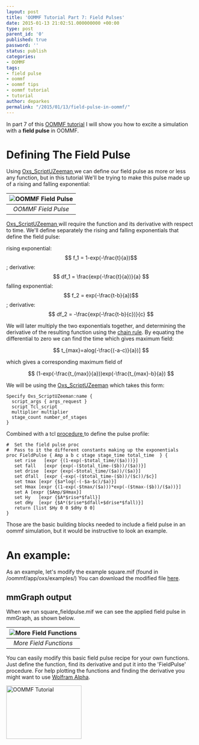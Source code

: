 ```yaml
---
layout: post
title: 'OOMMF Tutorial Part 7: Field Pulses'
date: 2015-01-13 21:02:51.000000000 +00:00
type: post
parent_id: '0'
published: true
password: ''
status: publish
categories:
- OOMMF
tags:
- field pulse
- oommf
- oommf tips
- oommf tutorial
- tutorial
author: deparkes
permalink: "/2015/01/13/field-pulse-in-oommf/"
---
```

<a href="{{site.baseurl}}/oommf/oommf-tutorial/">
</a>In part 7 of this <a href="{{site.baseurl}}/oommf/oommf-tutorial/">OOMMF tutorial</a> I will show you how to excite a simulation with a <strong>field pulse</strong> in OOMMF.
<h1>Defining The Field Pulse</h1>
Using <a href="https://math.nist.gov/oommf/doc/userguide12a5/userguide/Standard_Oxs_Ext_Child_Clas.html#SU">Oxs_ScriptUZeeman </a>we can define our field pulse as more or less any function, but in this tutorial We'll be trying to make this pulse made up of a rising and falling exponential:

| ![OOMMF Field Pulse]({{site.baseurl}}/assets/2015/01/FieldPulseSchematic2.png) |
|:--:|
| *OOMMF Field Pulse* |

<a href="https://math.nist.gov/oommf/doc/userguide12a5/userguide/Standard_Oxs_Ext_Child_Clas.html#SU">Oxs_ScriptUZeeman </a>will require the function and its derivative with respect to time. We'll define separately the rising and falling exponentials that define the field pulse:

rising exponential: $$ f_1 = 1-exp(-\frac{t}{a})$$; derivative: $$ df_1 = \frac{exp(-\frac{t}{a})}{a} $$
falling exponential: $$ f_2 = exp(-\frac{t-b}{a})$$; derivative: $$ df_2 = -\frac{exp(-\frac{t-b}{c})}{c} $$

We will later multiply the two exponentials together, and determining the derivative of the resulting function using the <a href="https://en.wikipedia.org/wiki/Chain_rule">chain rule</a>.
By equating the differential to zero we can find the time which gives maximum field:

$$
t_{max}=alog(-\frac{(-a-c)}{a})]
$$

which gives a corresponding maximum field of

$$
(1-exp(-\frac{t_{max}}{a}))exp(-\frac{t_{max}-b}{a})
$$

We will be using the [Oxs_ScriptUZeeman](https://math.nist.gov/oommf/doc/userguide12a5/userguide/Standard_Oxs_Ext_Child_Clas.html#SU") which takes this form:

```tcltk
Specify Oxs_ScriptUZeeman:name {
  script_args { args_request }
  script Tcl_script
  multiplier multiplier
  stage_count number_of_stages
}
```

Combined with a tcl <a href="https://math.nist.gov/oommf/doc/userguide12a5/userguide/MIF_2.1.html#par:supportProcs">procedure </a>to define the pulse profile:

```tcltk
#  Set the field pulse proc
#  Pass to it the different constants making up the exponentials
proc FieldPulse { Amp a b c stage stage_time total_time  } {
   set rise   [expr {(1-exp(-$total_time/($a)))}]
   set fall   [expr {exp(-($total_time-($b))/($a))}]
   set drise  [expr {exp(-$total_time/($a))/($a)}]
   set dfall  [expr {-exp(-($total_time-($b))/($c))/$c}]
   set tmax [expr {$a*log(-(-$a-$c)/$a)}]
   set Hmax [expr {(1-exp(-$tmax/($a)))*exp(-($tmax-($b))/($a))}]
   set A [expr {$Amp/$Hmax}]
   set Hy   [expr {$A*$rise*$fall}]
   set dHy  [expr {$A*($rise*$dfall+$drise*$fall)}]
   return [list $Hy 0 0 $dHy 0 0]
}
```
Those are the basic building blocks needed to include a field pulse in an oommf simulation, but it would be instructive to look an example.

<h1>An example:</h1>
As an example, let's modify the example square.mif (found in /oommf/app/oxs/examples/)
You can download the modified file <a href="https://github.com/deparkes/FieldPulseExample">here</a>.
<h2>mmGraph output</h2>
When we run square_fieldpulse.mif we can see the applied field pulse in mmGraph, as shown below.

| ![More Field Functions]({{site.baseurl}}/assets/2015/01/OOMMF_FieldTrace.png) |
|:--:|
| *More Field Functions* |


You can easily modify this basic field pulse recipe for your own functions. Just define the function, find its derivative and put it into the 'FieldPulse' procedure.
For help plotting the functions and finding the derivative you might want to use <a href="https://www.wolframalpha.com/input/?i=1-exp%28-x%29">Wolfram Alpha</a>.


<a href="{{site.baseurl}}/oommf/oommf-tutorial/">
<img class=" aligncenter" src="{{site.baseurl}}/assets/2015/01/OOMMF_tutorial.png" alt="OOMMF Tutorial" width="200" height="142" border="0">
</a>
